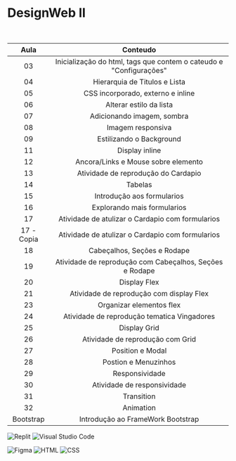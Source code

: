# DesignWeb II

<br/>

**Aula** | **Conteudo** |
:--: | :--: |
03 | Inicialização do html, tags que contem o cateudo e "Configurações" |
04 | Hierarquia de Titulos e Lista |
05 | CSS incorporado, externo e inline |
06 | Alterar estilo da lista |
07 | Adicionando imagem, sombra  |
08 | Imagem responsiva |
09 | Estilizando o Background |
11 | Display inline |
12 | Ancora/Links e Mouse sobre elemento |
13 | Atividade de reprodução do Cardapio |
14 | Tabelas |
15 | Introdução aos formularios |
16 | Explorando mais formularios |
17 | Atividade de atulizar o Cardapio com formularios |
17 - Copia | Atividade de atulizar o Cardapio com formularios |
18 | Cabeçalhos, Seções e Rodape |
19 | Atividade de reprodução com Cabeçalhos, Seções e Rodape |
20 | Display Flex |
21 | Atividade de reprodução com display Flex |
23 | Organizar elementos flex |
24 | Atividade de reprodução tematica Vingadores |
25 | Display Grid |
26 | Atividade de reprodução com Grid |
27 | Position e Modal |
28 | Postion e Menuzinhos |
29 | Responsividade |
30 | Atividade de responsividade |
31 | Transition |
32 | Animation |
Bootstrap | Introdução ao FrameWork Bootstrap |

![Replit](https://img.shields.io/badge/-Replit-1C2333?logo=replit&style=for-the-badge)
![Visual Studio Code](https://img.shields.io/badge/-Visual%20Studio%20Code-ffffff?logo=visualstudiocode&style=for-the-badge&logoColor=blue)
 
![Figma](https://img.shields.io/badge/-Figma-black?logo=figma&style=for-the-badge&logoColor=red) 
![HTML](https://img.shields.io/badge/-HTML-orange?logo=html5&logoColor=white&style=for-the-badge) 
![CSS](https://img.shields.io/badge/-CSS-blue?logo=css3&logoColor=white&style=for-the-badge)
